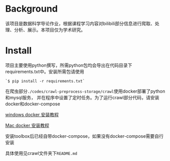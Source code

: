 # Background
该项目是数据科学导论作业，根据课程学习内容对bilibili部分信息进行爬取、处理、分析、展示。本项目仅为学术研究。

# Install
项目主要使用python撰写，所需python包均会导出在代码目录下requirements.txt中。安装所需包请使用

    `$ pip install -r requirements.txt`

在爬虫部分`./codes/crawl-preprocess-storage/crawl`使用docker部署了python和mysql服务，
并在程序中设置了定时任务。为了运行crawl部分代码，请安装docker和docker-compose

[windows docker 安装教程](https://www.runoob.com/docker/windows-docker-install.html)

[Mac docker 安装教程](https://www.runoob.com/docker/macos-docker-install.html)

安装toolbox后已经自带docker-compose，如果没有docker-compose需要自行安装

具体使用见crawl文件夹下`README.md`

